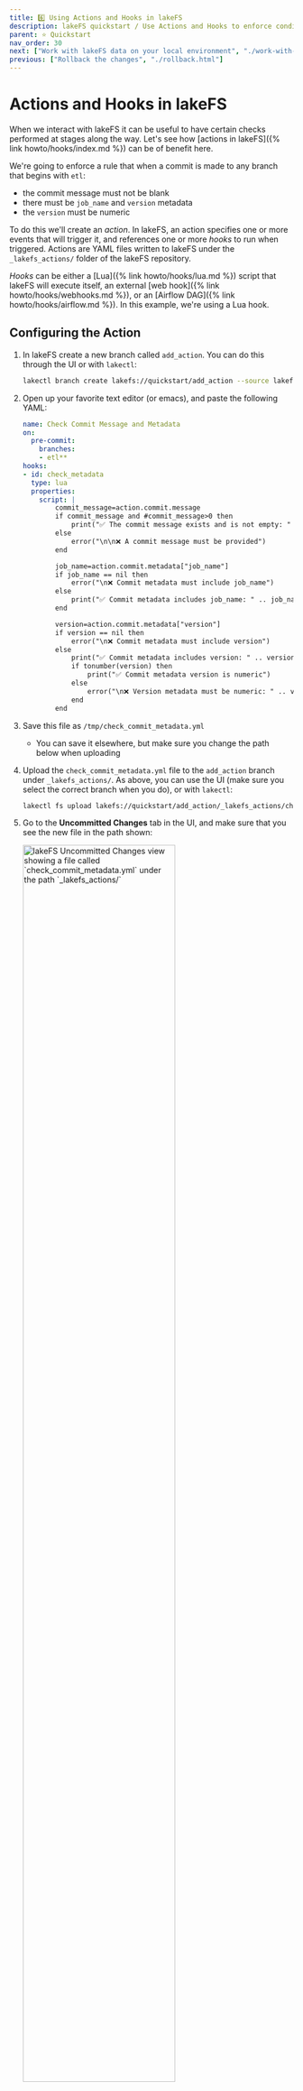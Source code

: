 ```yaml
---
title: 6️⃣ Using Actions and Hooks in lakeFS
description: lakeFS quickstart / Use Actions and Hooks to enforce conditions when committing and merging changes
parent: ⭐ Quickstart
nav_order: 30
next: ["Work with lakeFS data on your local environment", "./work-with-data-locally.html"]
previous: ["Rollback the changes", "./rollback.html"]
---
```


# Actions and Hooks in lakeFS

When we interact with lakeFS it can be useful to have certain checks performed at stages along the way. Let's see how [actions in lakeFS]({% link howto/hooks/index.md %}) can be of benefit here. 

We're going to enforce a rule that when a commit is made to any branch that begins with `etl`: 

* the commit message must not be blank
* there must be `job_name` and `version` metadata
* the `version` must be numeric

To do this we'll create an _action_. In lakeFS, an action specifies one or more events that will trigger it, and references one or more _hooks_ to run when triggered. Actions are YAML files written to lakeFS under the `_lakefs_actions/` folder of the lakeFS repository.

_Hooks_ can be either a [Lua]({% link howto/hooks/lua.md %}) script that lakeFS will execute itself, an external [web hook]({% link howto/hooks/webhooks.md %}), or an [Airflow DAG]({% link howto/hooks/airflow.md %}). In this example, we're using a Lua hook.

## Configuring the Action

1. In lakeFS create a new branch called `add_action`. You can do this through the UI or with `lakectl`: 

    ```bash
    lakectl branch create lakefs://quickstart/add_action --source lakefs://quickstart/main
    ```

2. Open up your favorite text editor (or emacs), and paste the following YAML: 

   ```yaml
   name: Check Commit Message and Metadata
   on:
     pre-commit:
       branches:
       - etl**
   hooks:
   - id: check_metadata
     type: lua
     properties:
       script: |
           commit_message=action.commit.message
           if commit_message and #commit_message>0 then
               print("✅ The commit message exists and is not empty: " .. commit_message)
           else
               error("\n\n❌ A commit message must be provided")
           end
   
           job_name=action.commit.metadata["job_name"]
           if job_name == nil then
               error("\n❌ Commit metadata must include job_name")
           else
               print("✅ Commit metadata includes job_name: " .. job_name)
           end
   
           version=action.commit.metadata["version"]
           if version == nil then
               error("\n❌ Commit metadata must include version")
           else
               print("✅ Commit metadata includes version: " .. version)
               if tonumber(version) then
                   print("✅ Commit metadata version is numeric")
               else
                   error("\n❌ Version metadata must be numeric: " .. version)
               end
           end
   ```

3. Save this file as `/tmp/check_commit_metadata.yml`

    * You can save it elsewhere, but make sure you change the path below when uploading

4. Upload the `check_commit_metadata.yml` file to the `add_action` branch under `_lakefs_actions/`. As above, you can use the UI (make sure you select the correct branch when you do), or with `lakectl`:

    ```bash
    lakectl fs upload lakefs://quickstart/add_action/_lakefs_actions/check_commit_metadata.yml --source /tmp/check_commit_metadata.yml
    ```

5. Go to the **Uncommitted Changes** tab in the UI, and make sure that you see the new file in the path shown: 

    <img width="75%" src="{{ site.baseurl }}/assets/img/quickstart/hooks-00.png" alt="lakeFS Uncommitted Changes view showing a file called `check_commit_metadata.yml` under the path `_lakefs_actions/`" class="quickstart"/>

    Click **Commit Changes** and enter a suitable message to commit this new file to the branch. 

6. Now we'll merge this new branch into `main`. From the **Compare** tab in the UI compare the `main` branch with `add_action` and click **Merge**

    <img width="75%" src="{{ site.baseurl }}/assets/img/quickstart/hooks-01.png" alt="lakeFS Compare view showing the difference between `main` and `add_action` branches" class="quickstart"/>

## Testing the Action

Let's remind ourselves what the rules are that the action is going to enforce. 

> When a commit is made to any branch that begins with `etl`: 

> * the commit message must not be blank
> * there must be `job_name` and `version` metadata
> * the `version` must be numeric

We'll start by creating a branch that's going to match the `etl` pattern, and then go ahead and commit a change and see how the action works. 

1. Create a new branch (see above instructions on how to do this if necessary) called `etl_20230504`. Make sure you use `main` as the source branch. 

    In your new branch you should see the action that you created and merged above: 

    <img width="75%" src="{{ site.baseurl }}/assets/img/quickstart/hooks-02.png" alt="lakeFS branch etl_20230504 with object /_lakefs_actions/check_commit_metadata.yml" class="quickstart"/>

1. To simulate an ETL job we'll use the built-in DuckDB editor to run some SQL and write the result back to the lakeFS branch. 

    Open the `lakes.parquet` file on the `etl_20230504` branch from the **Objects** tab. Replace the SQL statement with the following: 

    ```sql
    COPY (
        WITH src AS (
            SELECT lake_name, country, depth_m,
                RANK() OVER ( ORDER BY depth_m DESC) AS lake_rank
            FROM READ_PARQUET('lakefs://quickstart/etl_20230504/lakes.parquet'))
        SELECT * FROM SRC WHERE lake_rank <= 10
    ) TO 'lakefs://quickstart/etl_20230504/top10_lakes.parquet'    
    ```

1. Head to the **Uncommitted Changes** tab in the UI and notice that there is now a file called `top10_lakes.parquet` waiting to be committed. 

    <img width="75%" src="{{ site.baseurl }}/assets/img/quickstart/hooks-03.png" alt="lakeFS branch etl_20230504 with uncommitted file top10_lakes.parquet" class="quickstart"/>

    Now we're ready to start trying out the commit rules, and seeing what happens if we violate them.
    
1. Click on **Commit Changes**, leave the _Commit message_ blank, and click **Commit Changes** to confirm. 

    Note that the commit fails because the hook did not succeed
    
    `pre-commit hook aborted`
    
    with the output from the hook's code displayed

    `❌ A commit message must be provided`

    <img width="75%" src="{{ site.baseurl }}/assets/img/quickstart/hooks-04.png" alt="lakeFS blocking an attempt to commit with no commit message" class="quickstart"/>

1. Do the same as the previous step, but provide a message this time: 

    <img width="75%" src="{{ site.baseurl }}/assets/img/quickstart/hooks-05.png" alt="A commit to lakeFS with commit message in place" class="quickstart"/>

    The commit still fails as we need to include metadata too, which is what the error tells us

    `❌ Commit metadata must include job_name`

1. Repeat the **Commit Changes** dialog and use the **Add Metadata field** to add the required metadata: 

    <img width="75%" src="{{ site.baseurl }}/assets/img/quickstart/hooks-06.png" alt="A commit to lakeFS with commit message and metadata in place" class="quickstart"/>

    We're almost there, but this still fails (as it should), since the version is not entirely numeric but includes `v` and `ß`: 

    `❌ Version metadata must be numeric: v1.00ß`

    Repeat the commit attempt specify the version as `1.00` this time, and rejoice as the commit succeeds

    <img width="75%" src="{{ site.baseurl }}/assets/img/quickstart/hooks-07.png" alt="Commit history in lakeFS showing that the commit met the rules set by the action and completed successfully." class="quickstart"/>

---

You can view the history of all action runs from the **Action** tab: 

<img width="75%" src="{{ site.baseurl }}/assets/img/quickstart/hooks-08.png" alt="Action run history in lakeFS" class="quickstart"/>

